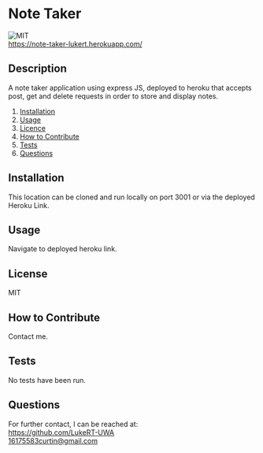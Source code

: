 # Note Taker

![MIT](https://img.shields.io/badge/MIT-Licensed-green)  
https://note-taker-lukert.herokuapp.com/

## Description
A note taker application using express JS, deployed to heroku that accepts post, get and delete requests in order to store and display notes.

1. [Installation](#Installation)
2. [Usage](#Usage)
3. [Licence](#Licence)
4. [How to Contribute](#How-to-Contribute)
5. [Tests](#Tests)
6. [Questions](#Questions)

## Installation
This location can be cloned and run locally on port 3001 or via the deployed Heroku Link.

## Usage
Navigate to deployed heroku link.

## License
MIT

## How to Contribute
Contact me.

## Tests
No tests have been run.

## Questions
For further contact, I can be reached at:  
https://github.com/LukeRT-UWA  
16175583curtin@gmail.com
